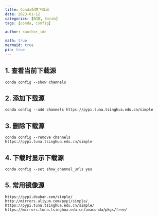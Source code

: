 ```yaml
---
title: Conda配置下载源
date: 2023-01-12
categories: [配置, Conda]
tags: [conda, config]

author: <author_id>

math: true
mermaid: true
pin: true
---
```




## 1. 查看当前下载源

```
conda config --show channels
```

## 2. 添加下载源

```
conda config --add channels https://pypi.tuna.tsinghua.edu.cn/simple
```

## 3. 删除下载源

```
conda config --remove channels https://pypi.tuna.tsinghua.edu.cn/simple
```

## 4. 下载时显示下载源

```
conda config --set show_channel_urls yes
```

## 5. 常用镜像源

```
https://pypi.douban.com/simple/
http://mirrors.aliyun.com/pypi/simple/
https://pypi.tuna.tsinghua.edu.cn/simple/
https://mirrors.tuna.tsinghua.edu.cn/anaconda/pkgs/free/
```

